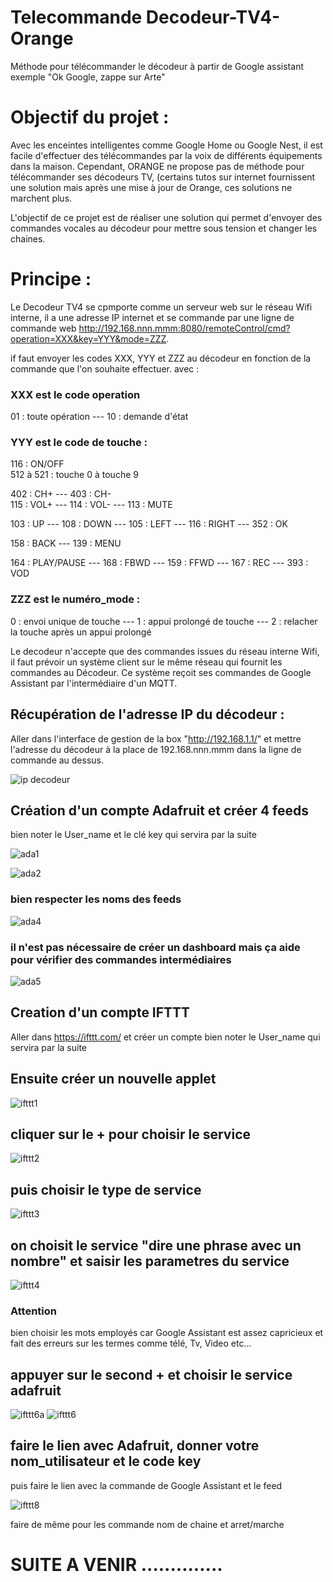 # Telecommande Decodeur-TV4-Orange
Méthode pour télécommander le décodeur à partir de Google assistant exemple "Ok Google, zappe sur Arte"

# Objectif du projet :

Avec les enceintes intelligentes comme Google Home ou Google Nest, il est facile d'effectuer des télécommandes par la voix de différents équipements dans la maison.
Cependant, ORANGE ne propose pas de méthode pour télécommander ses décodeurs TV, (certains tutos sur internet fournissent une solution mais après une mise à jour de Orange, ces solutions ne marchent plus.

L'objectif de ce projet est de réaliser une solution qui permet d'envoyer des commandes vocales au décodeur pour mettre sous tension et changer les chaines.

# Principe : 

Le Decodeur TV4 se cpmporte comme un serveur web sur le réseau Wifi interne, il a une adresse IP internet et se commande par une ligne de commande web http://192.168.nnn.mmm:8080/remoteControl/cmd?operation=XXX&key=YYY&mode=ZZZ.

if faut envoyer les codes XXX, YYY et ZZZ au décodeur en fonction de la commande que l'on souhaite effectuer.
avec :

### XXX est le code operation

01 : toute opération  ---  10 : demande d'état

### YYY est le code de touche :

116 : ON/OFF  
512 à 521 : touche 0 à touche 9

402 : CH+  --- 403 : CH-   
115 : VOL+  ---  114 : VOL-  ---  113 : MUTE

103 : UP  ---  108 : DOWN  ---  105 : LEFT  ---  116 : RIGHT ---  352 : OK

158 : BACK ---   139 : MENU

164 : PLAY/PAUSE ---   168 : FBWD ---   159 : FFWD ---   167 : REC ---  393 : VOD

### ZZZ est le numéro_mode :

0 : envoi unique de touche  ---  1 : appui prolongé de touche ---   2 : relacher la touche après un appui prolongé

Le decodeur n'accepte que des commandes issues du réseau interne Wifi, il faut prévoir un système client sur le même réseau qui fournit les commandes au Décodeur. Ce système reçoit ses commandes de Google Assistant par l'intermédiaire d'un MQTT.

## Récupération de l'adresse IP du décodeur :

Aller dans l'interface de gestion de la box "http://192.168.1.1/" et mettre l'adresse du décodeur à la place de 192.168.nnn.mmm
dans la ligne de commande au dessus.


![ip decodeur](https://user-images.githubusercontent.com/64202900/80109429-c4f4b880-857d-11ea-8944-d4afbb3d2994.PNG)

## Création d'un compte Adafruit et créer 4 feeds
bien noter le User_name et le clé key qui servira par la suite

![ada1](https://user-images.githubusercontent.com/64202900/80117684-c3c88900-8587-11ea-91a3-a2ce54f938f8.PNG)

![ada2](https://user-images.githubusercontent.com/64202900/80117786-e35fb180-8587-11ea-8698-38cb205be3b5.PNG)

### bien respecter les noms des feeds
![ada4](https://user-images.githubusercontent.com/64202900/80117950-15711380-8588-11ea-94df-634db9d3f4c3.PNG)

### il n'est pas nécessaire de créer un dashboard mais ça aide pour vérifier des commandes intermédiaires

![ada5](https://user-images.githubusercontent.com/64202900/80118063-32a5e200-8588-11ea-85d2-c7fa8448ff64.PNG)
## Creation d'un compte IFTTT

Aller dans https://ifttt.com/ et créer un compte 
bien noter le User_name qui servira par la suite

## Ensuite créer un nouvelle applet

![ifttt1](https://user-images.githubusercontent.com/64202900/80112156-13f01d00-8581-11ea-8163-270b14d93513.PNG)

## cliquer sur le + pour choisir le service 

![ifttt2](https://user-images.githubusercontent.com/64202900/80112341-4a2d9c80-8581-11ea-9f82-bb095d5859d0.PNG)

## puis choisir le type de service

![ifttt3](https://user-images.githubusercontent.com/64202900/80112669-a85a7f80-8581-11ea-83c0-c6f823d99f43.PNG)

## on choisit le service "dire une phrase avec un nombre"  et saisir les parametres du service

![ifttt4](https://user-images.githubusercontent.com/64202900/80112503-76491d80-8581-11ea-89e6-ead94fcbfa48.PNG)


### Attention
bien choisir les mots employés car Google Assistant est assez capricieux et fait des erreurs sur les termes comme télé, Tv, Video etc...

## appuyer sur le  second + et choisir le service adafruit
![ifttt6a](https://user-images.githubusercontent.com/64202900/80115475-105e9500-8585-11ea-9a87-2075478303aa.PNG)
![ifttt6](https://user-images.githubusercontent.com/64202900/80114260-a98cac00-8583-11ea-924e-d3933b59cc92.PNG)

## faire le lien avec Adafruit, donner votre nom_utilisateur et le code key

puis faire le lien avec la commande de Google Assistant et le feed

![ifttt8](https://user-images.githubusercontent.com/64202900/80126861-d5b02900-8593-11ea-94d1-557a44b9dd0c.PNG)

faire de même pour les commande nom de chaine et arret/marche

# SUITE A VENIR ..............
